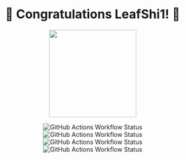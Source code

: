 
<div align="center">

# 🎉 Congratulations LeafShi1! 🎉



<img src="https://octodex.github.com/images/welcometocat.png" height="200px" />


![GitHub Actions Workflow Status](https://github.com/LeafShi1/skills-hello-github-actions1/actions/workflows/welcome.yml/badge.svg)  
![GitHub Actions Workflow Status](https://github.com/LeafShi1/skills-hello-github-actions1/actions/workflows/Pass%20custom%20variables%20to%20workflow.yml/badge.svg)  
![GitHub Actions Workflow Status](https://github.com/LeafShi1/skills-hello-github-actions1/actions/workflows/Listening_for_repository_dispatch.yml/badge.svg)  
![GitHub Actions Workflow Status](https://github.com/LeafShi1/skills-hello-github-actions1/actions/workflows/manual-wokflow-with-parameter.yml/badge.svg)  


